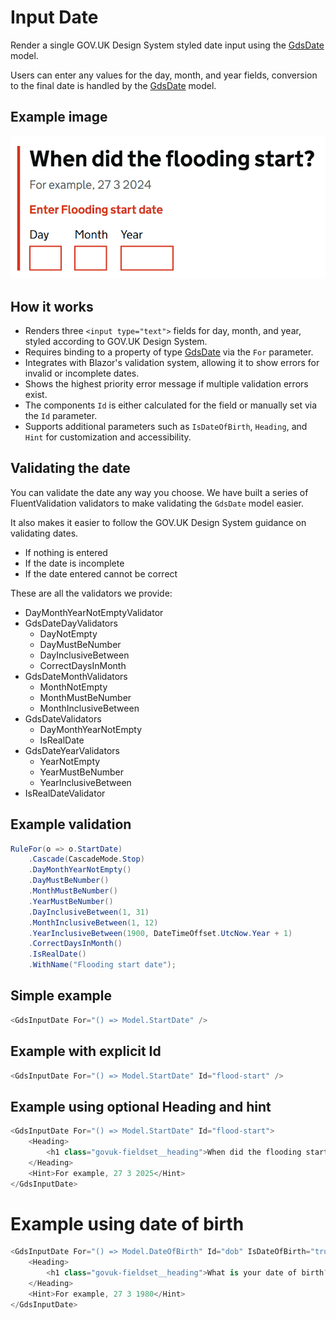 # Input Date

Render a single GOV.UK Design System styled date input using the [GdsDate](GdsDate.md) model.

Users can enter any values for the day, month, and year fields, conversion to the final date is handled by the [GdsDate](GdsDate.md) model.

## Example image

![Input date example](InputDate.png)

## How it works

- Renders three `<input type="text">` fields for day, month, and year, styled according to GOV.UK Design System.
- Requires binding to a property of type [GdsDate](GdsDate.md) via the `For` parameter.
- Integrates with Blazor's validation system, allowing it to show errors for invalid or incomplete dates.
- Shows the highest priority error message if multiple validation errors exist. 
- The components `Id` is either calculated for the field or manually set via the `Id` parameter.
- Supports additional parameters such as `IsDateOfBirth`, `Heading`, and `Hint` for customization and accessibility.

## Validating the date

You can validate the date any way you choose. We have built a series of FluentValidation validators to make validating the `GdsDate` model easier.

It also makes it easier to follow the GOV.UK Design System guidance on validating dates.
- If nothing is entered
- If the date is incomplete
- If the date entered cannot be correct

These are all the validators we provide:
- DayMonthYearNotEmptyValidator
- GdsDateDayValidators
  - DayNotEmpty
  - DayMustBeNumber
  - DayInclusiveBetween
  - CorrectDaysInMonth
- GdsDateMonthValidators
  - MonthNotEmpty
  - MonthMustBeNumber
  - MonthInclusiveBetween
- GdsDateValidators
  - DayMonthYearNotEmpty
  - IsRealDate
- GdsDateYearValidators
  - YearNotEmpty
  - YearMustBeNumber
  - YearInclusiveBetween
- IsRealDateValidator

## Example validation

```csharp
RuleFor(o => o.StartDate)
    .Cascade(CascadeMode.Stop)
    .DayMonthYearNotEmpty()
    .DayMustBeNumber()
    .MonthMustBeNumber()
    .YearMustBeNumber()
    .DayInclusiveBetween(1, 31)
    .MonthInclusiveBetween(1, 12)
    .YearInclusiveBetween(1900, DateTimeOffset.UtcNow.Year + 1)
    .CorrectDaysInMonth()
    .IsRealDate()
    .WithName("Flooding start date");
```

## Simple example

```csharp
<GdsInputDate For="() => Model.StartDate" />
```

## Example with explicit Id

```csharp
<GdsInputDate For="() => Model.StartDate" Id="flood-start" />
```

## Example using optional Heading and hint

```csharp
<GdsInputDate For="() => Model.StartDate" Id="flood-start">
    <Heading>
        <h1 class="govuk-fieldset__heading">When did the flooding start?</h1>
    </Heading>
    <Hint>For example, 27 3 2025</Hint>
</GdsInputDate>
```

# Example using date of birth

```csharp
<GdsInputDate For="() => Model.DateOfBirth" Id="dob" IsDateOfBirth="true">
    <Heading>
        <h1 class="govuk-fieldset__heading">What is your date of birth?</h1>
    </Heading>
    <Hint>For example, 27 3 1980</Hint>
</GdsInputDate>
```
